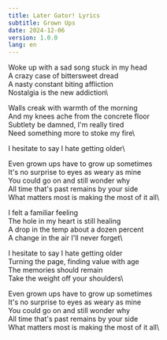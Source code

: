 ```yaml
---
title: Later Gator! Lyrics
subtitle: Grown Ups
date: 2024-12-06
version: 1.0.0
lang: en
---
```


Woke up with a sad song stuck in my head\
A crazy case of bittersweet dread\
A nasty constant biting affliction\
Nostalgia is the new addiction\

Walls creak with warmth of the morning\
And my knees ache from the concrete floor\
Subtlety be damned, I'm really tired\
Need something more to stoke my fire\

I hesitate to say I hate getting older\

Even grown ups have to grow up sometimes\
It's no surprise to eyes as weary as mine\
You could go on and still wonder why\
All time that's past remains by your side\
What matters most is making the most of it all\

I felt a familiar feeling\
The hole in my heart is still healing\
A drop in the temp about a dozen percent\
A change in the air I'll never forget\

I hesitate to say I hate getting older\
Turning the page, finding value with age\
The memories should remain\
Take the weight off your shoulders\

Even grown ups have to grow up sometimes\
It's no surprise to eyes as weary as mine\
You could go on and still wonder why\
All time that's past remains by your side\
What matters most is making the most of it all\
